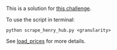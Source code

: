 This is a solution for [this challenge](https://gist.github.com/rufuspollock/f295e6d2fd6fecb705ff).

To use the script in terminal:
```
python scrape_henry_hub.py <granularity>
```

See [load_prices](scrape_henry_hub.py) for more details.